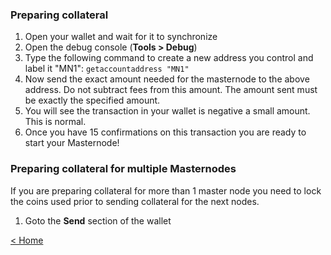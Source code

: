 ### Preparing collateral

1. Open your wallet and wait for it to synchronize
2. Open the debug console (**Tools > Debug**)
3. Type the following command to create a new address you control and label it "MN1": `getaccountaddress "MN1"`
4. Now send the exact amount needed for the masternode to the above address. 
  Do not subtract fees from this amount. The amount sent must be exactly the specified amount. 
5. You will see the transaction in your wallet is negative a small amount. This is normal.
6. Once you have 15 confirmations on this transaction you are ready to start your Masternode!

### Preparing collateral for multiple Masternodes
If you are preparing collateral for more than 1 master node you need to lock the coins used prior to sending collateral for the next nodes. 
1. Goto the **Send** section of the wallet


[< Home](README.md)
